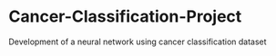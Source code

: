# Cancer-Classification-Project
Development of a neural network using cancer classification dataset
